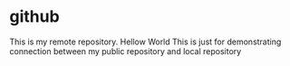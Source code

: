 # github
This is my remote repository.
Hellow World
This is just for demonstrating connection between my public repository and local repository 

